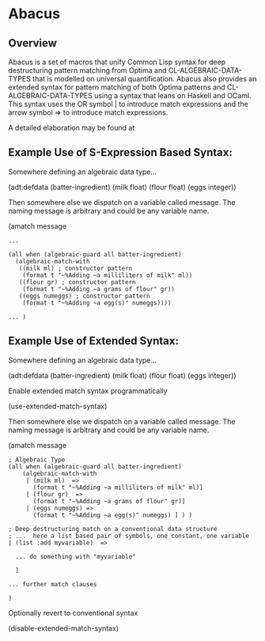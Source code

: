 # Abacus 


## Overview

Abacus is a set of macros that unify Common Lisp syntax for deep destructuring pattern matching from Optima and CL-ALGEBRAIC-DATA-TYPES that is modelled on universal quantification. Abacus also provides an extended syntax for pattern matching of both Optima patterns and CL-ALGEBRAIC-DATA-TYPES using a syntax that leans on Haskell and OCaml. This syntax uses the OR symbol | to introduce match expressions and the arrow symbol => to introduce match expressions.  

A detailed elaboration may be found at <word-press-site>

## Example Use of S-Expression Based Syntax:

Somewhere defining an algebraic data type...

(adt:defdata (batter-ingredient)
  (milk float)
  (flour float)
  (eggs integer))

Then somewhere else we dispatch on a variable called message.
The naming message is arbitrary and could be any variable name.

  (amatch  message

    ...
  
    (all when (algebraic-guard all batter-ingredient)
      (algebraic-match-with  
       ((milk ml) ; constructor pattern
        (format t "~%Adding ~a milliliters of milk" ml))
       ((flour gr) ; constructor pattern
        (format t "~%Adding ~a grams of flour" gr))
       ((eggs numeggs) ; constructor pattern
        (format t "~%Adding ~a egg(s)" numeggs))))     

    ... )
        
## Example Use of Extended Syntax:

Somewhere defining an algebraic data type...

(adt:defdata (batter-ingredient)
  (milk float)
  (flour float)
  (eggs integer))

Enable extended match syntax programmatically

(use-extended-match-syntax)
  
Then somewhere else we dispatch on a variable called message.
The naming message is arbitrary and could be any variable name.


  (amatch  message


    ; Algebraic Type
    (all when (algebraic-guard all batter-ingredient) 
        (algebraic-match-with
         | (milk ml)  =>
           (format t "~%Adding ~a milliliters of milk" ml)]
         | (flour gr)  =>
           (format t "~%Adding ~a grams of flour" gr)]
         | (eggs numeggs) => 
           (format t "~%Adding ~a egg(s)" numeggs) ] ) )

    ; Deep destructuring match on a conventional data structure
    ; ...  here a list based pair of symbols, one constant, one variable
    | (list :add myvariable)  =>

      ... do something with "myvariable"
      
      ]    
           
    ... further match clauses

    )

    
Optionally revert to conventional syntax

(disable-extended-match-syntax)
    

